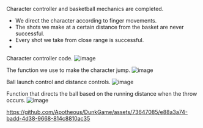 Character controller and basketball mechanics are completed.
  - We direct the character according to finger movements.
  - The shots we make at a certain distance from the basket are never successful.
  - Every shot we take from close range is successful.
  - 
Character controller code.
![image](https://github.com/Apotheous/DunkGame/assets/73647085/109e92e2-a78f-4556-a4d2-8071e544330b)

The function we use to make the character jump.
![image](https://github.com/Apotheous/DunkGame/assets/73647085/c96fb018-dcbf-448a-8ef0-8a9a672ed944)

Ball launch control and distance controls.
![image](https://github.com/Apotheous/DunkGame/assets/73647085/92c46a9b-f666-4ae3-9539-35e36089be08)

Function that directs the ball based on the running distance when the throw occurs.
![image](https://github.com/Apotheous/DunkGame/assets/73647085/d587974b-3ede-408b-b55e-d0870c9e712d)


https://github.com/Apotheous/DunkGame/assets/73647085/e88a3a74-badd-4d38-9668-814c8810ac35
